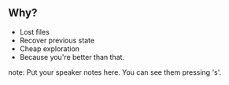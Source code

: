 ##  Why?

- Lost files
- Recover previous state
- Cheap exploration
- Because you're better than that.

note:
    Put your speaker notes here.
    You can see them pressing 's'.
